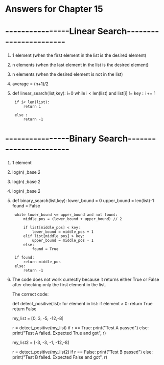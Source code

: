 # Answers for Chapter 15
# ----------------Linear Search-----------------------
1. 1 element (when the first element in the list is the desired element)

2. n elements (when the last element in the list is the desired element)

3. n elements (when the desired element is not in the list)

4.  average = (n+1)/2

5. 
    def linear_search(list,key):
        i=0
        while i < len(list) and list[i] != key :
            i += 1

        if i< len(list):
            return i
        
        else :
            return -1

# ----------------Binary Search-----------------------
1.  1 element         

2.  log(n)  ;base 2

3.  log(n)  ;base 2

4.  log(n)  ;base 2

5. 
    def binary_search(list,key):
        lower_bound = 0
        upper_bound = len(list)-1
        found = False

        while lower_bound <= upper_bound and not found:
            middle_pos = (lower_bound + upper_bound) // 2
        
            if list[middle_pos] < key:
                lower_bound = middle_pos + 1
            elif list[middle_pos] > key:
                upper_bound = middle_pos - 1
            else:
                found = True
        
        if found:
            return middle_pos
        else:
            return -1

6.  The code does not work currectly because it returns either True or False after checking only 
    the first element in the list.

    The correct code:

    def detect_positive(list):
        for element in list:
            if element > 0:
                return True
        return False
                
    my_list = [0, 3, -5, -12,-8]
        
    r = detect_positive(my_list)
    if r == True:
        print("Test A passed")
    else:
        print("Test A failed. Expected True and got", r)

    my_list2 = [-3, -3, -1, -12,-8]
        
    r = detect_positive(my_list2)
    if r == False:
        print("Test B passed")
    else:
        print("Test B failed. Expected False and got", r)
    